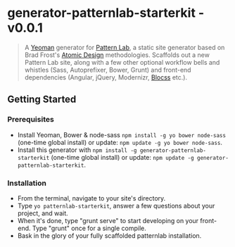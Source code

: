 # generator-patternlab-starterkit - v0.0.1

> A [Yeoman](http://yeoman.io) generator for [Pattern Lab](http://patternlab.io/), a static site generator based on Brad Frost's [Atomic Design](http://bradfrostweb.com/blog/post/atomic-web-design/) methodologies.
> Scaffolds out a new Pattern Lab site, along with a few other optional workflow bells and whistles (Sass, Autoprefixer, Bower, Grunt) and front-end dependencies (Angular, jQuery, Modernizr, [Blocss](https://github.com/Blocss/blocss) etc.).

## Getting Started

### Prerequisites
- Install Yeoman, Bower & node-sass `npm install -g yo bower node-sass` (one-time global install) or update: `npm update -g yo bower node-sass`.
- Install this generator with `npm install -g generator-patternlab-starterkit` (one-time global install) or update: `npm update -g generator-patternlab-starterkit`.

### Installation
- From the terminal, navigate to your site's directory.
- Type `yo patternlab-starterkit`, answer a few questions about your project, and wait.
- When it's done, type "grunt serve" to start developing on your front-end. Type "grunt" once for a single compile.
- Bask in the glory of your fully scaffolded patternlab installation.
